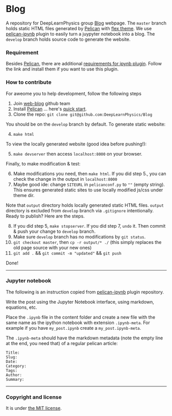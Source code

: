 # Blog
A repository for DeepLearnPhysics group [Blog](https://deeplearnphysics.org) webpage.
The `master` branch holds static HTML files generated by [Pelican](http://docs.getpelican.com/en/stable/) with [flex theme](https://github.com/alexandrevicenzi/Flex). We use [pelican-ipynb](https://github.com/danielfrg/pelican-ipynb) plugin to easily turn a juypyter notebook into a blog.
The `develop` branch holds source code to generate the website.

### Requirement
Besides [Pelican](http://docs.getpelican.com/en/stable/), there are additional [requirements for ipynb plugin](https://github.com/danielfrg/pelican-ipynb). Follow the link and install them if you want to use this plugin.

### How to contribute
For aweome you to help development, follow the following steps
1. Join [web-blog](https://github.com/orgs/DeepLearnPhysics/teams/web-blog) github team
2. Install [Pelican](http://docs.getpelican.com/en/stable/) ... here's [quick start](http://docs.getpelican.com/en/stable/quickstart.html#).
3. Clone the repo: `git clone git@github.com:DeepLearnPhysics/Blog`

You should be on the `develop` branch by default. To generate static website:

4. `make html`

To view the locally generated website (good idea before pushing!):

5. `make devserver` then access `localhost:8000` on your browser.

Finally, to make modification & test:

6. Make modifications you need, then `make html`. If you did step 5., you can check the change in the output in `localhost:8000`
7. Maybe good ide: change `SITEURL` in `pelicanconf.py` to `""` (empty string). This ensures generated static sites to use locally modified js/css under theme dir.

Note that `output` directory holds locally generated static HTML files. `output` directory is excluded from `develop` branch via `.gitignore` intentionally.
Ready to publish? Here are the steps.

8. If you did step 5, `make stopserver`. If you did step 7, `undo` it. Then commit & push your change to `develop` branch. 
9. Make sure `develop` branch has no modifications by `git status`.
10. `git checkout master`, then `cp -r output/* ./` (this simply replaces the old page source with your new ones)
11. `git add .` && `git commit -m "updated"` && `git push`

Done!

---

### Jupyter notebook
The following is an instruction copied from [pelican-ipynb](https://github.com/danielfrg/pelican-ipynb) plugin repository.

Write the post using the Jupyter Notebook interface, using markdown, equations, etc.

Place the `.ipynb` file in the content folder and create a new file with the
same name as the ipython notebook with extension `.ipynb-meta`.
For example if you have `my_post.ipynb` create a `my_post.ipynb-meta`.

The `.ipynb-meta` should have the markdown metadata (note the empty line at the end, you need that)
of a regular pelican article:

```
Title:
Slug:
Date:
Category:
Tags:
Author:
Summary:

```

---

### Copyright and license

It is under [the MIT license](/LICENSE).
